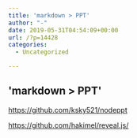 ```yaml
---
title: 'markdown > PPT'
author: "-"
date: 2019-05-31T04:54:09+00:00
url: /?p=14428
categories:
  - Uncategorized

---
```

## 'markdown > PPT'
https://github.com/ksky521/nodeppt
  
https://github.com/hakimel/reveal.js/